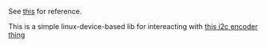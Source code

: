 See [this](https://www.kernel.org/doc/Documentation/i2c/dev-interface) for reference.

This is a simple linux-device-based lib for intereacting with [this i2c encoder thing](https://docs.m5stack.com/en/unit/8Encoder)